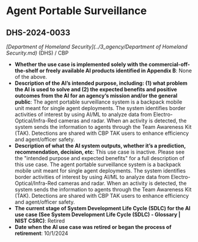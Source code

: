 # Agent Portable Surveillance
## DHS-2024-0033
_[Department of Homeland Security](../3_agency/Department of Homeland Security.md)_ (DHS) / CBP


+ **Whether the use case is implemented solely with the commercial-off-the-shelf or freely available AI products identified in Appendix B**: None of the above.
+ **Description of the AI’s intended purpose, including: (1) what problem the AI is used to solve and (2) the expected benefits and positive outcomes from the AI for an agency’s mission and/or the general public**: The agent portable surveillance system is a backpack mobile unit meant for single agent deployments. The system identifies border activities of interest by using AI/ML to analyze data from Electro-Optical/Infra-Red cameras and radar. When an activity is detected, the system sends the information to agents through the Team Awareness Kit (TAK). Detections are shared with CBP TAK users to enhance efficiency and agent/officer safety.
+ **Description of what the AI system outputs, whether it’s a prediction, recommendation, decision, etc**: This use case is inactive. Please see the "intended purpose and expected benefits" for a full description of this use case.
The agent portable surveillance system is a backpack mobile unit meant for single agent deployments. The system identifies border activities of interest by using AI/ML to analyze data from Electro-Optical/Infra-Red cameras and radar. When an activity is detected, the system sends the information to agents through the Team Awareness Kit (TAK). Detections are shared with CBP TAK users to enhance efficiency and agent/officer safety.
+ **The current stage of System Development Life Cycle (SDLC) for the AI use case (See System Development Life Cycle (SDLC) - Glossary | NIST CSRC)**: Retired
+ **Date when the AI use case was retired or began the process of retirement**: 10/1/2024